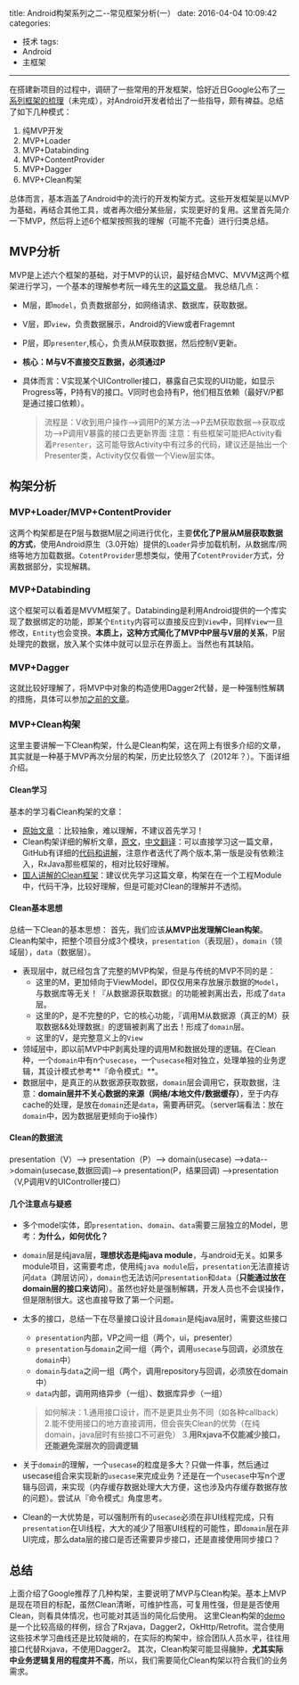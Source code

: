 title: Android构架系列之二--常见框架分析(一）
date: 2016-04-04 10:09:42
categories:
- 技术
tags:
- Android
- 主框架
---

在搭建新项目的过程中，调研了一些常用的开发框架，恰好近日Google公布了[一系列框架的梳理](https://github.com/googlesamples/android-architecture)（未完成），对Android开发者给出了一些指导，颇有裨益。总结了如下几种模式：

1. 纯MVP开发
2. MVP+Loader
3. MVP+Databinding
4. MVP+ContentProvider
5. MVP+Dagger
6. MVP+Clean构架

总体而言，基本涵盖了Android中的流行的开发构架方式。这些开发框架是以MVP为基础，再结合其他工具，或者再次细分某些层，实现更好的复用。这里首先简介一下MVP，然后将上述6个框架按照我的理解（可能不完备）进行归类总结。

## MVP分析
MVP是上述六个框架的基础，对于MVP的认识，最好结合MVC、MVVM这两个框架进行学习，一个基本的理解参考阮一峰先生的[这篇文章](http://www.ruanyifeng.com/blog/2015/02/mvcmvp_mvvm.html)。
我总结几点：

* M层，即`model`，负责数据部分，如网络请求、数据库，获取数据。
* V层，即`view`，负责数据展示，Android的View或者Fragemnt
* P层，即`presenter`,核心，负责从M获取数据，然后控制V更新。
* **核心：M与V不直接交互数据，必须通过P**
* 具体而言：V实现某个UIController接口，暴露自己实现的UI功能，如显示Progress等，P持有V的接口。V同时也会持有P，他们相互依赖（最好V/P都是通过接口依赖）。

	> 流程是：V收到用户操作-->调用P的某方法-->P去M获取数据-->获取成功-->P调用V暴露的接口去更新界面
	> 注意：有些框架可能把Activity看着`Presenter`，这可能导致Activity中有过多的代码，建议还是抽出一个Presenter类，Activity仅仅看做一个View层实体。

## 构架分析

### MVP+Loader/MVP+ContentProvider

这两个构架都是在P层与数据M层之间进行优化，主要**优化了P层从M层获取数据的方式**，使用Android原生（3.0开始）提供的`Loader`异步加载机制，从数据库/网络等地方加载数据。`CotentProvider`思想类似，使用了`CotentProvider`方式，分离数据部分，实现解耦。

### MVP+Databinding

这个框架可以看着是MVVM框架了。Databinding是利用Android提供的一个库实现了数据绑定的功能，即某个`Entity`内容可以直接反应到`View`中，同样`View`一旦修改，`Entity`也会变换。**本质上，这种方式简化了MVP中P层与V层的关系**，P层处理完的数据，放入某个实体中就可以显示在界面上。当然也有其缺陷。

### MVP+Dagger
这就比较好理解了，将MVP中对象的构造使用Dagger2代替，是一种强制性解耦的措施，具体可以参加[之前的文章](http://limuzhi.com/2016/03/06/Android%E6%B3%A8%E5%85%A5%E6%A1%86%E6%9E%B6Dagger2%E5%AD%A6%E4%B9%A0%E7%AC%94%E8%AE%B0/)。

### MVP+Clean构架
这里主要讲解一下Clean构架，什么是Clean构架，这在网上有很多介绍的文章，其实就是一种基于MVP再次分层的构架，历史比较悠久了（2012年？）。下面详细介绍。

#### Clean学习

基本的学习看Clean构架的文章：

* [原始文章](http://blog.8thlight.com/uncle-bob/2012/08/13/the-clean-architecture.html)
：比较抽象，难以理解，不建议首先学习！
* Clean构架详细的解析文章，[原文](http://fernandocejas.com/2014/09/03/architecting-android-the-clean-way/)，[中文翻译](http://zhuanlan.zhihu.com/p/20001838)：可以直接学习这一篇文章，GitHub有详细的[代码和讲解](https://github.com/android10/Android-CleanArchitecture)，注意作者迭代了两个版本,第一版是没有依赖注入，RxJava那些框架的，相对比较好理解。
* [国人讲解的Clean框架](http://blog.chengdazhi.com/index.php/101)：建议优先学习这篇文章，构架在在一个工程Module中，代码干净，比较好理解，但是可能对Clean的理解并不透彻。

#### Clean基本思想
总结一下Clean的基本思想：
首先，我们应该**从MVP出发理解Clean构架**。
Clean构架中，把整个项目分成3个模块，`presentation`（表现层），`domain`（领域层），`data`（数据层）。

* 表现层中，就已经包含了完整的MVP构架，但是与传统的MVP不同的是：
	* 这里的M，更加倾向于ViewModel，即仅仅用来存放展示数据的`Model`，与数据库等无关！『从数据源获取数据』的功能被剥离出去，形成了`data`层。
	* 这里的P，是不完整的P，它的核心功能，『调用M从数据源（真正的M）获取数据&&处理数据』的逻辑被剥离了出去！形成了`domain`层。
	* 这里的V，是完整意义上的`View`
* 领域层中，即以前MVP中P剥离处理的调用M和数据处理的逻辑。在Clean种，一个`domain`中有n个`usecase`，一个`usecase`相对独立，处理单独的业务逻辑，其设计模式参考**『命令模式』**。
* 数据层中，是真正的从数据源获取数据，`domain`层会调用它，获取数据，注意：**domain层并不关心数据的来源（网络/本地文件/数据缓存）**，至于内存cache的处理，是放在`domain`还是`data`，需要再研究。（server端看法：放在`domain`中，因为数据层更倾向于io操作）

#### Clean的数据流
presentation（V）--> presentation（P）--> domain(usecase) -->data-->domain(usecase,数据回调)--> presentation(P，结果回调) -->presentation（V,P调用V的UIController接口）

#### 几个注意点与疑惑
* 多个model实体，即`presentation`、`domain`、`data`需要三层独立的Model，思考：**为什么，如何优化？**
* `domain`层是纯java层，**理想状态是纯java module**，与android无关。如果多module项目，这需要考虑，使用纯`java module`后，`presentation`无法直接访问`data`（跨层访问），`domain`也无法访问`presentation`和`data`（**只能通过放在domain层的接口来访问**）。虽然也好处是强制解耦，开发人员也不会误操作，但是限制很大。这也直接导致了第一个问题。
* 太多的接口，总结一下在尽量接口设计且`domain`是纯java层时，需要这些接口
	* `presentation`内部，VP之间一组（两个，ui，presenter）
	* `presentation`与`domain`之间一组（两个，调用`usecase`与回调，必须放在`domain`中）
	* `domain`与`data`之间一组（两个，调用repository与回调，必须放在domain中）
	* `data`内部，调用网络异步（一组）、数据库异步（一组）
	
	> 如何解决：1.通用接口设计，而不是更具业务不同（如各种callback）2.能不使用接口的地方直接调用，但会丧失Clean的优势（在纯domain，java层时有些接口不可避免） 3.**用Rxjava不仅能减少接口，还能避免深层次的回调逻辑**
* 关于`domain`的理解，一个`usecase`的粒度是多大？只做一件事，然后通过usecase组合来实现新的`usecase`来完成业务？还是在一个`usecase`中写n个逻辑与回调，来实现（内存缓存数据处理大大方便，这也涉及内存缓存数据存放的问题）。尝试从『命令模式』角度思考。
* Clean的一大优势是，可以强制所有的`usecase`必须在非UI线程完成，只有`presentation`在UI线程，大大的减少了阻塞UI线程的可能性，即`domain`层在非UI完成，那么data层的接口是否还需要异步接口，还是直接使用同步接口？

## 总结
上面介绍了Google推荐了几种构架，主要说明了MVP与Clean构架。基本上MVP是现在项目的标配，虽然Clean清晰，可维护性高，可复用性强，但是是否使用Clean，则看具体情况，也可能对其适当的简化后使用。
这里Clean构架的[demo](https://github.com/android10/Android-CleanArchitecture)是一个比较高级的样例，综合了Rxjava，Dagger2，OkHttp/Retrofit。混合使用这些技术学习曲线还是比较陡峭的，在实际的构架中，综合团队人员水平，往往用接口代替Rxjava，不使用Dagger2。
其次，Clean构架可能显得臃肿，**尤其实际中业务逻辑复用的程度并不高**，所以，我们需要简化Clean构架以符合我们的业务需求。
